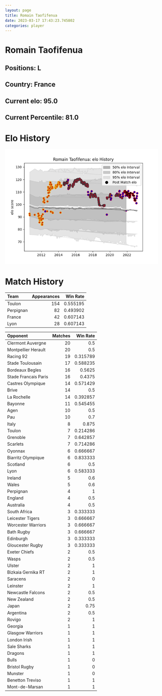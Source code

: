 ```yaml
---  
layout: page  
title: Romain Taofifenua  
date: 2023-03-17 17:43:23.745802  
categories: player  
---
```

# Romain Taofifenua

## Positions: L

## Country: France

## Current elo: 95.0

## Current Percentile: 81.0

# Elo History


![elo history](history_RomainTaofifenua.png)
# Match History


| Team      |   Appearances |   Win Rate |
|:----------|--------------:|-----------:|
| Toulon    |           154 |   0.555195 |
| Perpignan |            82 |   0.493902 |
| France    |            42 |   0.607143 |
| Lyon      |            28 |   0.607143 |

| Opponent             |   Matches |   Win Rate |
|:---------------------|----------:|-----------:|
| Clermont Auvergne    |        20 |   0.5      |
| Montpellier Herault  |        20 |   0.5      |
| Racing 92            |        19 |   0.315789 |
| Stade Toulousain     |        17 |   0.588235 |
| Bordeaux Begles      |        16 |   0.5625   |
| Stade Francais Paris |        16 |   0.4375   |
| Castres Olympique    |        14 |   0.571429 |
| Brive                |        14 |   0.5      |
| La Rochelle          |        14 |   0.392857 |
| Bayonne              |        11 |   0.545455 |
| Agen                 |        10 |   0.5      |
| Pau                  |        10 |   0.7      |
| Italy                |         8 |   0.875    |
| Toulon               |         7 |   0.214286 |
| Grenoble             |         7 |   0.642857 |
| Scarlets             |         7 |   0.714286 |
| Oyonnax              |         6 |   0.666667 |
| Biarritz Olympique   |         6 |   0.833333 |
| Scotland             |         6 |   0.5      |
| Lyon                 |         6 |   0.583333 |
| Ireland              |         5 |   0.6      |
| Wales                |         5 |   0.6      |
| Perpignan            |         4 |   1        |
| England              |         4 |   0.5      |
| Australia            |         4 |   0.5      |
| South Africa         |         3 |   0.333333 |
| Leicester Tigers     |         3 |   0.666667 |
| Worcester Warriors   |         3 |   0.666667 |
| Bath Rugby           |         3 |   0.666667 |
| Edinburgh            |         3 |   0.333333 |
| Gloucester Rugby     |         3 |   0.333333 |
| Exeter Chiefs        |         2 |   0.5      |
| Wasps                |         2 |   0.5      |
| Ulster               |         2 |   1        |
| Bizkaia Gernika RT   |         2 |   1        |
| Saracens             |         2 |   0        |
| Leinster             |         2 |   1        |
| Newcastle Falcons    |         2 |   0.5      |
| New Zealand          |         2 |   0.5      |
| Japan                |         2 |   0.75     |
| Argentina            |         2 |   0.5      |
| Rovigo               |         2 |   1        |
| Georgia              |         1 |   1        |
| Glasgow Warriors     |         1 |   1        |
| London Irish         |         1 |   1        |
| Sale Sharks          |         1 |   1        |
| Dragons              |         1 |   1        |
| Bulls                |         1 |   0        |
| Bristol Rugby        |         1 |   0        |
| Munster              |         1 |   0        |
| Benetton Treviso     |         1 |   1        |
| Mont-de-Marsan       |         1 |   1        |